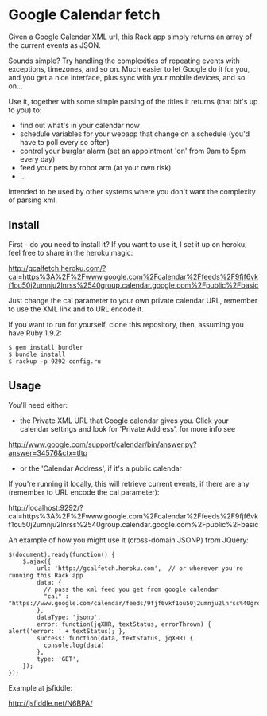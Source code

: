 Google Calendar fetch
=====================

Given a Google Calendar XML url, this Rack app simply returns an array of the current events as JSON.

Sounds simple?  Try handling the complexities of repeating events with exceptions, timezones, and so on.  Much easier to let Google do it
for you, and you get a nice interface, plus sync with your mobile devices, and so on...

Use it, together with some simple parsing of the titles it returns (that bit's up to you) to:

* find out what's in your calendar now
* schedule variables for your webapp that change on a schedule (you'd have to poll every so often)
* control your burglar alarm (set an appointment 'on' from 9am to 5pm every day)
* feed your pets by robot arm (at your own risk)
* ...

Intended to be used by other systems where you don't want the complexity of parsing xml.

Install
-------

First - do you need to install it?  If you want to use it, I set it up on heroku, feel free to share in the heroku magic:

http://gcalfetch.heroku.com/?cal=https%3A%2F%2Fwww.google.com%2Fcalendar%2Ffeeds%2F9fjf6vkf1ou50j2umnju2lnrss%2540group.calendar.google.com%2Fpublic%2Fbasic

Just change the cal parameter to your own private calendar URL, remember to use the XML link and to URL encode it.

If you want to run for yourself, clone this repository, then, assuming you have Ruby 1.9.2:

    $ gem install bundler
    $ bundle install
    $ rackup -p 9292 config.ru

Usage
-----

You'll need either:

* the Private XML URL that Google calendar gives you.  Click your calendar settings
and look for 'Private Address', for more info see

http://www.google.com/support/calendar/bin/answer.py?answer=34576&ctx=tltp

* or the 'Calendar Address', if it's a public calendar

If you're running it locally, this will retrieve current events, if there are any (remember to URL encode the cal parameter):

http://localhost:9292/?cal=https%3A%2F%2Fwww.google.com%2Fcalendar%2Ffeeds%2F9fjf6vkf1ou50j2umnju2lnrss%2540group.calendar.google.com%2Fpublic%2Fbasic


An example of how you might use it (cross-domain JSONP) from JQuery:

    $(document).ready(function() {
        $.ajax({
            url: 'http://gcalfetch.heroku.com',  // or wherever you're running this Rack app
            data: {
              // pass the xml feed you get from google calendar
              "cal" : "https://www.google.com/calendar/feeds/9fjf6vkf1ou50j2umnju2lnrss%40group.calendar.google.com/public/basic"
            },
            dataType: 'jsonp',
            error: function(jqXHR, textStatus, errorThrown) { alert('error: ' + textStatus); },
            success: function(data, textStatus, jqXHR) { 
              console.log(data) 
            },
            type: 'GET',
        });
    });

Example at jsfiddle:

http://jsfiddle.net/N6BPA/